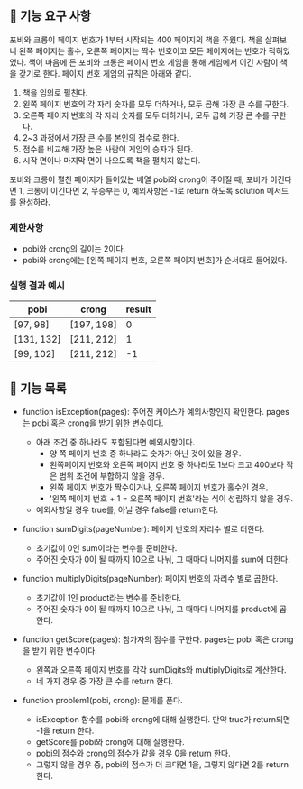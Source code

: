 ## 🚀 기능 요구 사항

포비와 크롱이 페이지 번호가 1부터 시작되는 400 페이지의 책을 주웠다. 책을 살펴보니 왼쪽 페이지는 홀수, 오른쪽 페이지는 짝수 번호이고 모든 페이지에는 번호가 적혀있었다. 책이 마음에 든 포비와 크롱은 페이지 번호 게임을 통해 게임에서 이긴 사람이 책을 갖기로 한다. 페이지 번호 게임의 규칙은 아래와 같다.

1. 책을 임의로 펼친다.
2. 왼쪽 페이지 번호의 각 자리 숫자를 모두 더하거나, 모두 곱해 가장 큰 수를 구한다.
3. 오른쪽 페이지 번호의 각 자리 숫자를 모두 더하거나, 모두 곱해 가장 큰 수를 구한다.
4. 2~3 과정에서 가장 큰 수를 본인의 점수로 한다.
5. 점수를 비교해 가장 높은 사람이 게임의 승자가 된다.
6. 시작 면이나 마지막 면이 나오도록 책을 펼치지 않는다.

포비와 크롱이 펼친 페이지가 들어있는 배열 pobi와 crong이 주어질 때, 포비가 이긴다면 1, 크롱이 이긴다면 2, 무승부는 0, 예외사항은 -1로 return 하도록 solution 메서드를 완성하라.

### 제한사항

- pobi와 crong의 길이는 2이다.
- pobi와 crong에는 [왼쪽 페이지 번호, 오른쪽 페이지 번호]가 순서대로 들어있다.

### 실행 결과 예시

| pobi       | crong      | result |
| ---------- | ---------- | ------ |
| [97, 98]   | [197, 198] | 0      |
| [131, 132] | [211, 212] | 1      |
| [99, 102]  | [211, 212] | -1     |

## 🚩 기능 목록

- function isException(pages): 주어진 케이스가 예외사항인지 확인한다. pages는 pobi 혹은 crong을 받기 위한 변수이다.

  - 아래 조건 중 하나라도 포함된다면 예외사항이다.
    - 양 쪽 페이지 번호 중 하나라도 숫자가 아닌 것이 있을 경우.
    - 왼쪽페이지 번호와 오른쪽 페이지 번호 중 하나라도 1보다 크고 400보다 작은 범위 조건에 부합하지 않을 경우.
    - 왼쪽 페이지 번호가 짝수이거나, 오른쪽 페이지 번호가 홀수인 경우.
    - '왼쪽 페이지 번호 + 1 = 오른쪽 페이지 번호'라는 식이 성립하지 않을 경우.
  - 예외사항일 경우 true를, 아닐 경우 false를 return한다.

- function sumDigits(pageNumber): 페이지 번호의 자리수 별로 더한다.

  - 초기값이 0인 sum이라는 변수를 준비한다.
  - 주어진 숫자가 0이 될 때까지 10으로 나눠, 그 때마다 나머지를 sum에 더한다.

- function multiplyDigits(pageNumber): 페이지 번호의 자리수 별로 곱한다.

  - 초기값이 1인 product라는 변수를 준비한다.
  - 주어진 숫자가 0이 될 때까지 10으로 나눠, 그 때마다 나머지를 product에 곱한다.

- function getScore(pages): 참가자의 점수를 구한다. pages는 pobi 혹은 crong을 받기 위한 변수이다.

  - 왼쪽과 오른쪽 페이지 번호를 각각 sumDigits와 multiplyDigits로 계산한다.
  - 네 가지 경우 중 가장 큰 수를 return 한다.

- function problem1(pobi, crong): 문제를 푼다.

  - isException 함수를 pobi와 crong에 대해 실행한다. 만약 true가 return되면 -1을 return 한다.
  - getScore를 pobi와 crong에 대해 실행한다.
  - pobi의 점수와 crong의 점수가 같을 경우 0을 return 한다.
  - 그렇지 않을 경우 중, pobi의 점수가 더 크다면 1을, 그렇지 않다면 2를 return 한다.
